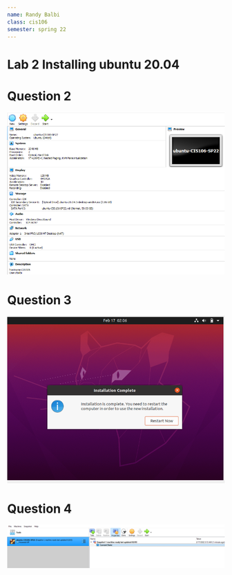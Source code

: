 ```yaml
---
name: Randy Balbi
class: cis106
semester: spring 22
---
```


# Lab 2 Installing ubuntu 20.04

# Question 2
![q2](q2.1.png)

# Question 3
![q3](q3.1.png)

# Question 4
![q4](q4.1.png)
